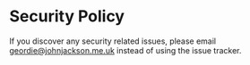 # Security Policy

If you discover any security related issues, please email geordie@johnjackson.me.uk instead of using the issue tracker.
